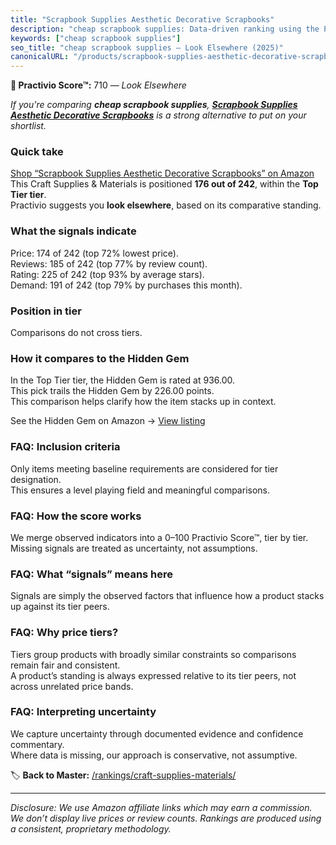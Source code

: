```yaml
---
title: "Scrapbook Supplies Aesthetic Decorative Scrapbooks"
description: "cheap scrapbook supplies: Data-driven ranking using the Practivio Score™. Positioned by quality, value, demand, findability, momentum."
keywords: ["cheap scrapbook supplies"]
seo_title: "cheap scrapbook supplies — Look Elsewhere (2025)"
canonicalURL: "/products/scrapbook-supplies-aesthetic-decorative-scrapbooks-B096ZKPYMQ/"
---
```


**🚫 Practivio Score™:** 710 — _Look Elsewhere_


*If you're comparing **cheap scrapbook supplies**, **[Scrapbook Supplies Aesthetic Decorative Scrapbooks](https://www.amazon.com/dp/B096ZKPYMQ?tag=practivio-20)** is a strong alternative to put on your shortlist.*
### Quick take
[Shop “Scrapbook Supplies Aesthetic Decorative Scrapbooks” on Amazon](https://www.amazon.com/dp/B096ZKPYMQ?tag=practivio-20)
This Craft Supplies & Materials is positioned **176 out of 242**, within the **Top Tier tier**.  
Practivio suggests you **look elsewhere**, based on its comparative standing.

### What the signals indicate
Price: 174 of 242 (top 72% lowest price).  
Reviews: 185 of 242 (top 77% by review count).  
Rating: 225 of 242 (top 93% by average stars).  
Demand: 191 of 242 (top 79% by purchases this month).

### Position in tier
Comparisons do not cross tiers.

### How it compares to the Hidden Gem
In the Top Tier tier, the Hidden Gem is rated at 936.00.  
This pick trails the Hidden Gem by 226.00 points.  
This comparison helps clarify how the item stacks up in context.  

See the Hidden Gem on Amazon → [View listing](https://www.amazon.com/dp/B079KL4C91?tag=practivio-20)

### FAQ: Inclusion criteria
Only items meeting baseline requirements are considered for tier designation.  
This ensures a level playing field and meaningful comparisons.

### FAQ: How the score works
We merge observed indicators into a 0–100 Practivio Score™, tier by tier.  
Missing signals are treated as uncertainty, not assumptions.

### FAQ: What “signals” means here
Signals are simply the observed factors that influence how a product stacks up against its tier peers.

### FAQ: Why price tiers?
Tiers group products with broadly similar constraints so comparisons remain fair and consistent.  
A product’s standing is always expressed relative to its tier peers, not across unrelated price bands.

### FAQ: Interpreting uncertainty
We capture uncertainty through documented evidence and confidence commentary.  
Where data is missing, our approach is conservative, not assumptive.


🏷️ **Back to Master:** [/rankings/craft-supplies-materials/](/rankings/craft-supplies-materials/)

---
_Disclosure: We use Amazon affiliate links which may earn a commission. We don’t display live prices or review counts. Rankings are produced using a consistent, proprietary methodology._
